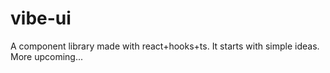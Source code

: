 # vibe-ui
A component library made with react+hooks+ts. It starts with simple ideas. More upcoming...
